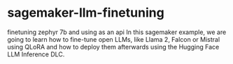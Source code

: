 # sagemaker-llm-finetuning
finetuning zephyr 7b  and using as an api 
In this sagemaker example, we are going to learn how to fine-tune open LLMs, like Llama 2, Falcon or Mistral using QLoRA and how to deploy them afterwards using the Hugging Face LLM Inference DLC.
